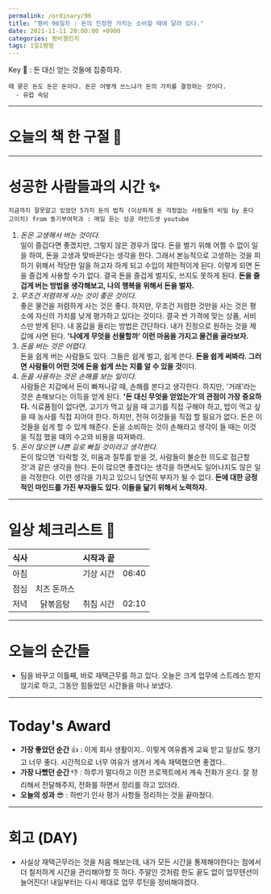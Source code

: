 ```yaml
---
permalink: /ordinary/96
title: "평비 96일차 : 돈의 진정한 가치는 소비할 때에 달려 있다."
date: 2021-11-11 20:00:00 +0900
categories: 평비챌린지
tags: 1일1평범
---  
```

Key 🔑 : 돈 대신 얻는 것들에 집중하자.  
```
때 묻은 돈도 돈은 돈이다. 돈은 어떻게 쓰느냐가 돈의 가치를 결정하는 것이다.
  - 유럽 속담
```

---
# 오늘의 책 한 구절 📕

---
# 성공한 사람들과의 시간 ✨
`지금까지 잘못알고 있었던 5가지 돈의 법칙 (이상하게 돈 걱정없는 사람들의 비밀 by 혼다 고이치) from 동기부여학과 : 매일 듣는 성공 마인드셋 youtube`  
1. *돈은 고생해서 버는 것이다.*  
일이 즐겁다면 좋겠지만, 그렇지 않은 경우가 많다. 돈을 벌기 위해 어쩔 수 없이 일을 하여, 돈을 고생과 맞바꾼다는 생각을 한다. 그래서 본능적으로 고생하는 것을 피하기 위해서 적당한 일을 하고자 하게 되고 수입이 제한적이게 된다. 이렇게 되면 돈을 즐겁게 사용할 수가 없다. 결국 돈을 즐겁게 벌지도, 쓰지도 못하게 된다. **돈을 즐겁게 버는 방법을 생각해보고, 나의 행복을 위해서 돈을 벌자.**  
2. *무조건 저렴하게 사는 것이 좋은 것이다.*  
좋은 물건을 저렴하게 사는 것은 좋다. 하지만, 무조건 저렴한 것만을 사는 것은 평소에 자신의 가치를 낮게 평가하고 있다는 것이다. 결국 싼 가격에 맞는 상품, 서비스만 받게 된다. 내 몸값을 올리는 방법은 간단하다. 내가 진정으로 원하는 것을 제 값에 사면 된다. **'나에게 무엇을 선물할까' 이런 마음을 가지고 물건을 골라보자.**  
3. *돈을 버는 것은 어렵다.*  
돈을 쉽게 버는 사람들도 있다. 그들은 쉽게 벌고, 쉽게 쓴다. **돈을 쉽게 써봐라. 그러면 사람들이 어떤 것에 돈을 쉽게 쓰는 지를 알 수 있을 것**이다.  
4. *돈을 사용하는 것은 손해를 보는 일이다.*  
사람들은 지갑에서 돈이 빠져나갈 때, 손해를 본다고 생각한다. 하지만, '거래'라는 것은 손해보다는 이득을 얻게 된다. **'돈 대신 무엇을 얻었는가'의 관점이 가장 중요하다.** 식료품점이 없다면, 고기가 먹고 싶을 때 고기를 직접 구해야 하고, 밥이 먹고 싶을 때 농사를 직접 지어야 한다. 하지만, 전혀 이것들을 직접 할 필요가 없다. 돈은 이것들을 쉽게 할 수 있게 해준다. 돈을 소비하는 것이 손해라고 생각이 들 때는 이것을 직접 했을 때의 수고와 비용을 따져봐라.  
5. *돈이 많으면 나쁜 길로 빠질 것이라고 생각한다.*  
돈이 많으면 '타락할 것, 미움과 질투를 받을 것, 사람들이 불순한 의도로 접근할 것'과 같은 생각을 한다. 돈이 많으면 좋겠다는 생각을 하면서도 일어나지도 않은 일을 걱정한다. 이런 생각을 가지고 있으니 당연히 부자가 될 수 없다. **돈에 대한 긍정적인 마인드를 가진 부자들도 있다. 이들을 닮기 위해서 노력하자.**

---
# 일상 체크리스트 📃

| 식사 |  | 시작과 끝 |  |
|:----:|:----:|:----:|:----:|
| 아침 |  | 기상 시간 | 06:40 |
| 점심 | 치즈 돈까스 |  |  |
| 저녁 | 닭볶음탕 | 취침 시간 | 02:10 |

---
# 오늘의 순간들
- 팀을 바꾸고 이틀째, 바로 재택근무를 하고 있다. 오늘은 크게 업무에 스트레스 받지 않기로 하고, 그동안 힘들었던 시간들을 떠나 보냈다.

---
# Today's Award
- **가장 좋았던 순간** 👍 : 이게 회사 생활이지.. 이렇게 여유롭게 교육 받고 일상도 챙기고 너무 좋다. 시간적으로 너무 여유가 생겨서 계속 재택했으면 좋겠다..
- **가장 나빴던 순간** 👎 : 하루가 멀다하고 이전 프로젝트에서 계속 전화가 온다. 잘 정리해서 전달해주지, 전화를 하면서 정리를 하고 있더라.  
- **오늘의 성과** 😎 : 하반기 인사 평가 사항들 정리하는 것을 끝마쳤다.

---
# 회고 (DAY)
- 사실상 재택근무라는 것을 처음 해보는데, 내가 모든 시간을 통제해야한다는 점에서 더 철저하게 시간을 관리해야할 듯 하다. 주말인 것처럼 한도 끝도 없이 업무텐션이 늘어진다! 내일부터는 다시 제대로 업무 루틴을 정비해야겠다.

